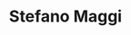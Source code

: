 ---
layout: page
title: Stefano Maggi
description: Post-doctoral scholar
img: assets/img/prof_pic_color.png
importance: 1
category: Research Staff
related_publications: false
---
